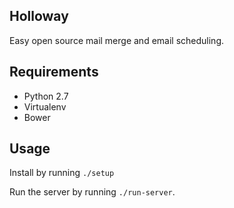 Holloway
----

Easy open source mail merge and email scheduling.

Requirements
---

- Python 2.7
- Virtualenv
- Bower


Usage
---
Install by running `./setup`

Run the server by running `./run-server`.